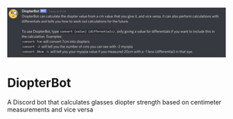 ![diopterbot](https://github.com/n0ttn0tt/DiopterBot/blob/main/diopterbot.png)
# DiopterBot
A Discord bot that calculates glasses diopter strength based on centimeter measurements and vice versa
